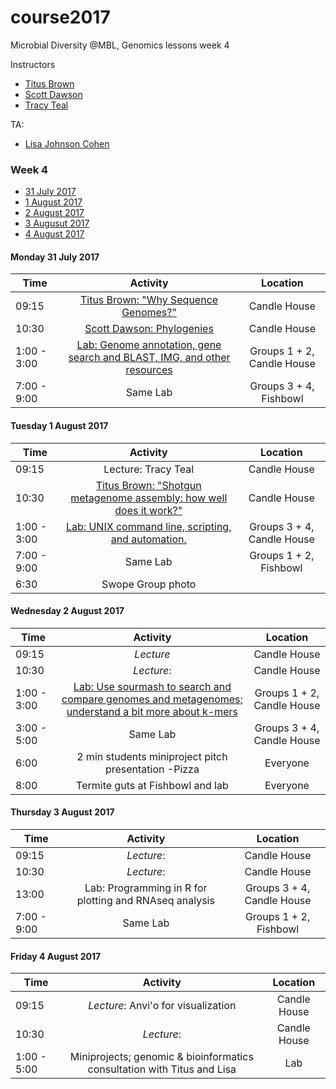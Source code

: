 # course2017
Microbial Diversity @MBL, Genomics lessons week 4

Instructors
* [Titus Brown](http://ivory.idyll.org/blog/)
* [Scott Dawson](http://dawsonlab.ucdavis.edu/DawsonLab/Welcome.html)
* [Tracy Teal](http://www.datacarpentry.org/people/)

TA:
* [Lisa Johnson Cohen](https://twitter.com/monsterbashseq)

### Week 4

* [31 July 2017](#25) <br>
* [1 August 2017](#26) <br>
* [2 August 2017](#27) <br>
* [3 Augusut 2017](#28) <br>
* [4 August 2017](#29) <br>


#### <a name="25"></a> Monday 31 July 2017
| Time       | Activity        | Location  |
| ------------- |:-------------:| :-----:|
| 09:15    | [Titus Brown: "Why Sequence Genomes?"](https://hackmd.io/IwQwbARgDATAJgMwLQFYAcBTFSAsHxJoQbLADMaAnAOw3U5mVxA=?both) | Candle House |
| 10:30 | [Scott Dawson: Phylogenies](presentations/md2017_zenphylo.pdf)  |    Candle House |
| 1:00 - 3:00 | [Lab: Genome annotation, gene search and BLAST, IMG, and other resources](https://github.com/mblmicdiv/TrunkRiver_amplicon_analysis) | Groups 1 + 2, Candle House |
| 7:00 - 9:00 | Same Lab | Groups 3 + 4, Fishbowl|

#### <a name="26"></a> Tuesday 1 August 2017
| Time       | Activity        | Location  |
| ------------- |:-------------:| :-----:|
| 09:15      | Lecture: Tracy Teal    |  Candle House |
| 10:30 | [Titus Brown: "Shotgun metagenome assembly: how well does it work?"](presentations/2017-mbl-micdiv-assembly.pptx.pdf)   | Candle House   |
| 1:00 - 3:00 | [Lab: UNIX command line, scripting, and automation.]() | Groups 3 + 4, Candle House | 
| 7:00 - 9:00 | Same Lab | Groups 1 + 2, Fishbowl   |
| 6:30 | Swope Group photo |

#### <a name="27"></a> Wednesday 2 August 2017
| Time       | Activity        | Location  |
| ------------- |:-------------:| :-----:|
| 09:15      | _Lecture_     |  Candle House |
| 10:30 | _Lecture_:  | Candle House  |
| 1:00 - 3:00 | [Lab: Use sourmash to search and compare genomes and metagenomes; understand a bit more about k-mers]()| Groups 1 + 2, Candle House   |
| 3:00 - 5:00 | Same Lab | Groups 3 + 4, Candle House |
| 6:00 | 2 min students miniproject pitch presentation -Pizza | Everyone |
| 8:00 | Termite guts at Fishbowl and lab | Everyone |

#### <a name="26"></a> Thursday 3 August 2017
| Time       | Activity        | Location  |
| ------------- |:-------------:| :-----:|
| 09:15      | _Lecture_:   |  Candle House |
| 10:30 | _Lecture_:   | Candle House |
| 13:00 | Lab: Programming in R for plotting and RNAseq analysis  | Groups 3 + 4, Candle House |
| 7:00 - 9:00 | Same Lab   | Groups 1 + 2, Fishbowl |

#### <a name="26"></a> Friday 4 August 2017
| Time       | Activity        | Location  |
| ------------- |:-------------:| :-----:|
| 09:15      | _Lecture_: Anvi'o for visualization     |  Candle House |
| 10:30 | _Lecture_:    | Candle House  |
| 1:00 - 5:00 | Miniprojects; genomic & bioinformatics consultation with Titus and Lisa | Lab   |
